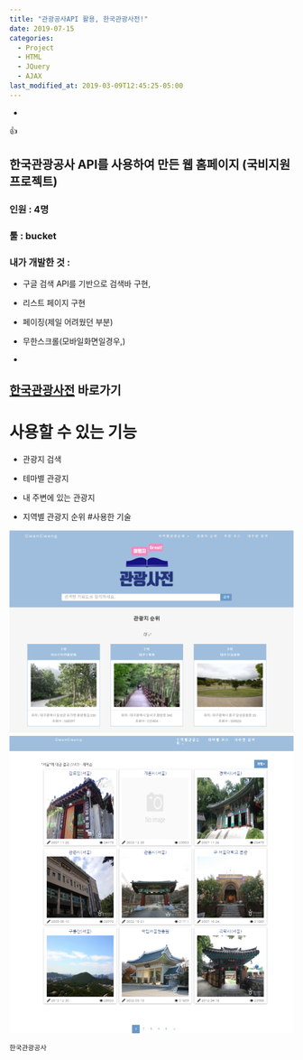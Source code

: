```yaml
---
title: "관광공사API 활용, 한국관광사전!"
date: 2019-07-15
categories:
  - Project
  - HTML
  - JQuery
  - AJAX
last_modified_at: 2019-03-09T12:45:25-05:00
---
```

-
:+1:
## 한국관광공사 API를 사용하여 만든 웹 홈페이지 (국비지원 프로젝트)


### 인원 : 4명
### 툴 : bucket
### 내가 개발한 것 :
+ 구글 검색 API를 기반으로 검색바 구현,
* 리스트 페이지 구현
- 페이징(제일 어려웠던 부분)
- 무한스크롤(모바일화면일경우,)

-
[한국관광사전](https://jaewoong9302.cafe24.com) 바로가기
-

# 사용할 수 있는 기능 
+ 관광지 검색
* 테마별 관광지
- 내 주변에 있는 관광지
+ 지역별 관광지 순위 
#사용한 기술

![관광사전이미지](/images/img1.PNG)
![리스트페이지](/images/img2.PNG)
```bash
한국관광공사
```
